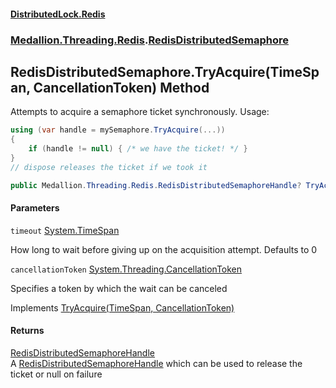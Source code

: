#### [DistributedLock.Redis](README.md 'README')
### [Medallion.Threading.Redis](Medallion.Threading.Redis.md 'Medallion.Threading.Redis').[RedisDistributedSemaphore](RedisDistributedSemaphore.md 'Medallion.Threading.Redis.RedisDistributedSemaphore')

## RedisDistributedSemaphore.TryAcquire(TimeSpan, CancellationToken) Method

Attempts to acquire a semaphore ticket synchronously. Usage:   
  
```csharp  
using (var handle = mySemaphore.TryAcquire(...))  
{  
    if (handle != null) { /* we have the ticket! */ }  
}  
// dispose releases the ticket if we took it  
```

```csharp
public Medallion.Threading.Redis.RedisDistributedSemaphoreHandle? TryAcquire(System.TimeSpan timeout=default(System.TimeSpan), System.Threading.CancellationToken cancellationToken=default(System.Threading.CancellationToken));
```
#### Parameters

<a name='Medallion.Threading.Redis.RedisDistributedSemaphore.TryAcquire(System.TimeSpan,System.Threading.CancellationToken).timeout'></a>

`timeout` [System.TimeSpan](https://docs.microsoft.com/en-us/dotnet/api/System.TimeSpan 'System.TimeSpan')

How long to wait before giving up on the acquisition attempt. Defaults to 0

<a name='Medallion.Threading.Redis.RedisDistributedSemaphore.TryAcquire(System.TimeSpan,System.Threading.CancellationToken).cancellationToken'></a>

`cancellationToken` [System.Threading.CancellationToken](https://docs.microsoft.com/en-us/dotnet/api/System.Threading.CancellationToken 'System.Threading.CancellationToken')

Specifies a token by which the wait can be canceled

Implements [TryAcquire(TimeSpan, CancellationToken)](https://github.com/madelson/DistributedLock/tree/default-documentation/docs/api/DistributedLock.Core/IDistributedSemaphore.TryAcquire.G9QqgKI96XBtpNQoUp0RZg.md 'Medallion.Threading.IDistributedSemaphore.TryAcquire(System.TimeSpan,System.Threading.CancellationToken)')

#### Returns
[RedisDistributedSemaphoreHandle](RedisDistributedSemaphoreHandle.md 'Medallion.Threading.Redis.RedisDistributedSemaphoreHandle')  
A [RedisDistributedSemaphoreHandle](RedisDistributedSemaphoreHandle.md 'Medallion.Threading.Redis.RedisDistributedSemaphoreHandle') which can be used to release the ticket or null on failure